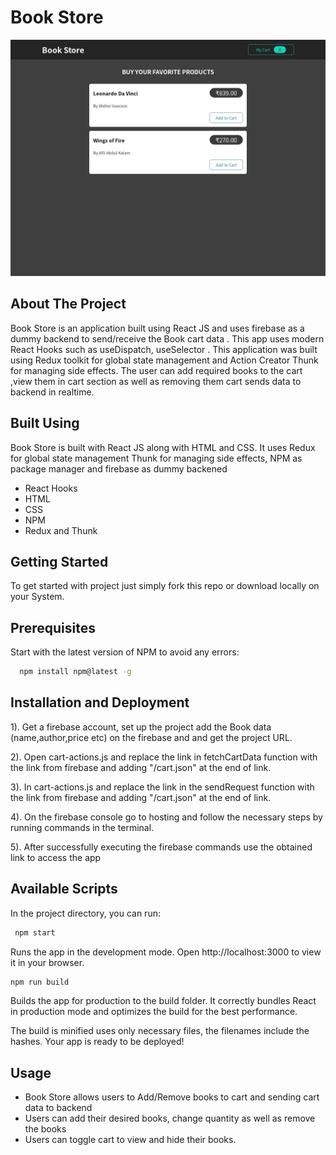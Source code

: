 # Book Store

![App Screenshot](src/img/BookStoreApp.png)

## About The Project

Book Store is an application built using
React JS and uses firebase as a dummy backend to send/receive the Book cart data
. This app uses modern React Hooks such as
useDispatch, useSelector
. This application was
built using Redux toolkit for global state management and Action Creator
Thunk for managing side effects.
The user can add required books to the cart
,view them in cart section as well as removing them cart sends data to backend in realtime.

## Built Using

Book Store is built with React JS along with HTML and CSS.
It uses Redux for global state management
Thunk for managing side effects, NPM as package manager and firebase
as dummy backened

- React Hooks
- HTML
- CSS
- NPM
- Redux and Thunk

## Getting Started

To get started with project just simply fork this repo or download locally on your System.

## Prerequisites

Start with the latest version of NPM to avoid any errors:

```bash
  npm install npm@latest -g
```

## Installation and Deployment

1). Get a firebase account, set up the project add the Book data (name,author,price etc) on the firebase and and get the project URL.

2). Open cart-actions.js and replace the link in fetchCartData
function with
the link from firebase and adding "/cart.json" at the end of link.

3). In cart-actions.js and replace the link in the sendRequest function
with
the link from firebase and adding "/cart.json" at the end of link.

4). On the firebase console go to hosting and follow the necessary steps by running
commands in the terminal.

5). After successfully executing the firebase commands use the obtained link to access the app

## Available Scripts

In the project directory, you can run:

```bash
 npm start
```

Runs the app in the development mode.
Open http://localhost:3000 to view it in your browser.

```bash
npm run build
```

Builds the app for production to the build folder.
It correctly bundles React in production mode and optimizes the build for the best performance.

The build is minified uses only necessary files, the filenames include the hashes.
Your app is ready to be deployed!

## Usage

- Book Store allows users to Add/Remove books to cart and sending cart data to backend
- Users can add their desired books, change quantity as well as remove the books
- Users can toggle cart to view and hide their books.
